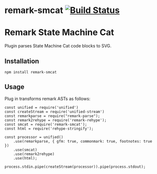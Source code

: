 # remark-smcat [![Build Status](https://travis-ci.com/shedali/remark-smcat.svg?branch=master)](https://travis-ci.com/shedali/remark-smcat)

# Remark State Machine Cat

Plugin parses State Machine Cat code blocks to SVG.

## Installation

`npm install remark-smcat`

## Usage

Plug in transforms remark ASTs as follows:

```
const unified = require('unified')
const createStream = require('unified-stream')
const remarkparse = require("remark-parse");
const remark2rehype = require('remark-rehype');
const smcat = require('remark-smcat');
const html = require('rehype-stringify');

const processor = unified()
	.use(remarkparse, { gfm: true, commonmark: true, footnotes: true })
	.use(smcat)
	.use(remark2rehype)
	.use(html);

process.stdin.pipe(createStream(processor)).pipe(process.stdout);

```

